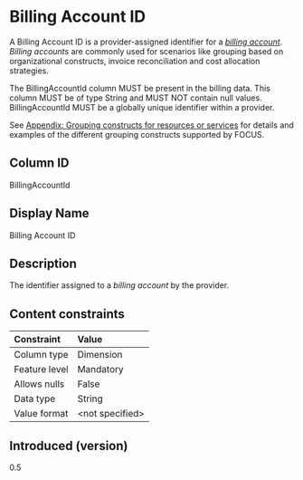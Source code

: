 # Billing Account ID

A Billing Account ID is a provider-assigned identifier for a [*billing account*](#glossary:billing-account). *Billing accounts* are commonly used for scenarios like grouping based on organizational constructs, invoice reconciliation and cost allocation strategies.

The BillingAccountId column MUST be present in the billing data. This column MUST be of type String and MUST NOT contain null values. BillingAccountId MUST be a globally unique identifier within a provider.

See [Appendix: Grouping constructs for resources or services](#groupingconstructsforresourcesorservices) for details and examples of the different grouping constructs supported by FOCUS.

## Column ID

BillingAccountId

## Display Name

Billing Account ID

## Description

The identifier assigned to a *billing account* by the provider.

## Content constraints

|    Constraint   |      Value       |
|:----------------|:-----------------|
| Column type     | Dimension        |
| Feature level   | Mandatory        |
| Allows nulls    | False            |
| Data type       | String           |
| Value format    | \<not specified> |

## Introduced (version)

0.5
